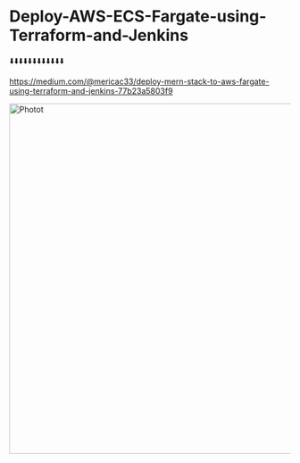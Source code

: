 # Deploy-AWS-ECS-Fargate-using-Terraform-and-Jenkins

⬇️⬇️⬇️⬇️⬇️⬇️⬇️⬇️⬇️⬇️⬇️⬇️

https://medium.com/@mericac33/deploy-mern-stack-to-aws-fargate-using-terraform-and-jenkins-77b23a5803f9

<img width="627" alt="Photot" src="https://github.com/mericalp/Deploy-AWS-ECS-Fargate-using-Terraform-and-Jenkins/assets/83503845/614d2a77-6a45-4a9e-a999-ccab7e6f7586">

